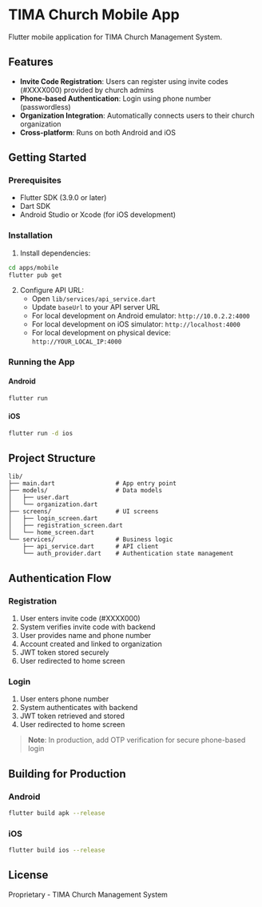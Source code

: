 # TIMA Church Mobile App

Flutter mobile application for TIMA Church Management System.

## Features

- **Invite Code Registration**: Users can register using invite codes (#XXXX000) provided by church admins
- **Phone-based Authentication**: Login using phone number (passwordless)
- **Organization Integration**: Automatically connects users to their church organization
- **Cross-platform**: Runs on both Android and iOS

## Getting Started

### Prerequisites

- Flutter SDK (3.9.0 or later)
- Dart SDK
- Android Studio or Xcode (for iOS development)

### Installation

1. Install dependencies:
```bash
cd apps/mobile
flutter pub get
```

2. Configure API URL:
   - Open `lib/services/api_service.dart`
   - Update `baseUrl` to your API server URL
   - For local development on Android emulator: `http://10.0.2.2:4000`
   - For local development on iOS simulator: `http://localhost:4000`
   - For local development on physical device: `http://YOUR_LOCAL_IP:4000`

### Running the App

#### Android
```bash
flutter run
```

#### iOS
```bash
flutter run -d ios
```

## Project Structure

```
lib/
├── main.dart                 # App entry point
├── models/                   # Data models
│   ├── user.dart
│   └── organization.dart
├── screens/                  # UI screens
│   ├── login_screen.dart
│   ├── registration_screen.dart
│   └── home_screen.dart
└── services/                 # Business logic
    ├── api_service.dart      # API client
    └── auth_provider.dart    # Authentication state management
```

## Authentication Flow

### Registration
1. User enters invite code (#XXXX000)
2. System verifies invite code with backend
3. User provides name and phone number
4. Account created and linked to organization
5. JWT token stored securely
6. User redirected to home screen

### Login
1. User enters phone number
2. System authenticates with backend
3. JWT token retrieved and stored
4. User redirected to home screen

> **Note**: In production, add OTP verification for secure phone-based login

## Building for Production

### Android
```bash
flutter build apk --release
```

### iOS
```bash
flutter build ios --release
```

## License

Proprietary - TIMA Church Management System
